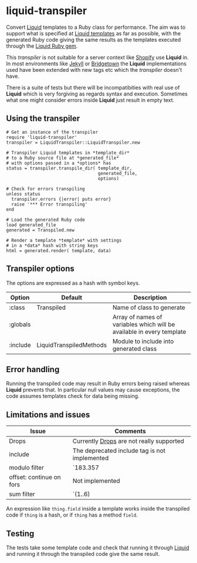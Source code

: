 # liquid-transpiler
Convert [Liquid](https://shopify.github.io/liquid/) templates to a Ruby class for performance.
The aim was to support what is specified at
[Liquid templates](https://shopify.github.io/liquid/tags/template/)
as far as possible, with the generated Ruby code giving the
same results as the templates executed through
the [Liquid Ruby gem](https://rubygems.org/gems/liquid/).

This *transpiler* is not suitable for a server context
like [Shopify]() use **Liquid** in. In most 
environments like
[Jekyll](https://jekyllrb.com) or
[Bridgetown](https://www.bridgetownrb.com) the **Liquid**
implementations used have been extended with new tags etc
which the *transpiler* doesn't have.

There is a suite of tests but there will be 
incompatibities with real use of **Liquid** which is
very forgiving as regards syntax and execution. Sometimes
what one might consider errors inside **Liquid** 
just result in empty text. 

## Using the transpiler
```
# Get an instance of the transpiler
require 'liquid-transpiler'
transpiler = LiquidTranspiler::LiquidTranspiler.new

# Transpiler Liquid templates in *template_dir*
# to a Ruby source file at *generated_file* 
# with options passed in a *options* has
status = transpiler.transpile_dir( template_dir, 
                                   generated_file,
                                   options)
                                  
# Check for errors transpiling          
unless status        
  transpiler.errors {|error| puts error}
  raise '*** Error transpiling'
end

# Load the generated Ruby code
load generated_file
generated = Transpiled.new

# Render a template *template* with settings
# in a *data* hash with string keys
html = generated.render( template, data)
```

## Transpiler options
The options are expressed as a hash with symbol
keys.

|Option|Default|Description|
|-|-|-|
|:class|Transpiled|Name of class to generate|
|:globals||Array of names of variables which will be available in every template|
|:include|LiquidTranspiledMethods|Module to include into generated class|

## Error handling

Running the transpiled code may result in Ruby errors
being raised whereas **Liquid** prevents that.
In particular null values may cause exceptions, the
code assumes templates check for data being missing.

## Limitations and issues

|Issue|Comments|
|-|-|
|Drops|Currently [Drops](https://github.com/Shopify/liquid/wiki/Introduction-to-Drops) are not really supported|
|include|The deprecated include tag is not implemented|
|modulo filter|`183.357 | modulo: 12` inside **Liquid** gives `3.357`, transpiled gives `3.3569999999999993`|
|offset: continue on fors|Not implemented|
|sum filter|`(1..6) | sum` inside **Liquid** gives `1..6`, transpiled gives `21`|

An expression like `thing.field` inside a template works
inside the transpiled code if `thing` is a hash, or if
`thing` has a method `field`.

## Testing
The tests take some template code and check that running it through
[Liquid](https://shopify.github.io/liquid/) and running it
through the transpiled code give the same result.  

